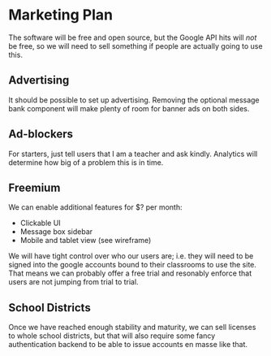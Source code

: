 # Marketing Plan

The software will be free and open source, but the Google API hits will _not_
be free, so we will need to sell something if people are actually going to
use this.

## Advertising

It should be possible to set up advertising. Removing the optional message bank
component will make plenty of room for banner ads on both sides.

## Ad-blockers

For starters, just tell users that I am a teacher and ask kindly. Analytics
will determine how big of a problem this is in time.

## Freemium

We can enable additional features for $? per month:

- Clickable UI
- Message box sidebar
- Mobile and tablet view (see wireframe)

We will have tight control over who our users are; i.e. they will need to be
signed into the google accounts bound to their classrooms to use the site.
That means we can probably offer a free trial and resonably enforce that
users are not jumping from trial to trial.

## School Districts

Once we have reached enough stability and maturity, we can sell licenses to
whole school districts, but that will also require some fancy authentication
backend to be able to issue accounts en masse like that.
